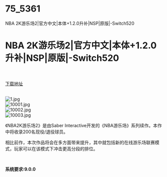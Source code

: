 # 75_5361
NBA 2K游乐场2|官方中文|本体+1.2.0升补|NSP|原版|-Switch520
# NBA 2K游乐场2|官方中文|本体+1.2.0升补|NSP|原版|-Switch520
 <br/></br>
[下载地址](https://www.switch520.cc/article/5361 "下载地址")
<br/></br>

<p><img title="1.jpg" src="https://www.switch520.cc/muke_img/2022_06_13_d32a79de10057.jpg" alt="1.jpg"><br>
<img title="10001.jpg" src="https://www.switch520.cc/muke_img/2022_06_13_07b9cbdc6f94a.jpg" alt="10001.jpg"><br>
<img title="10002.jpg" src="https://www.switch520.cc/muke_img/2022_06_13_7137b22778cfd.jpg" alt="10002.jpg"><br>
<img title="10003.jpg" src="https://www.switch520.cc/muke_img/2022_06_13_dc8e7f5525994.jpg" alt="10003.jpg"></p>
<p>《NBA2K游乐场2》是由Saber Interactive开发的《NBA游乐场》系列续作。本作中将收录200名现役/退役球员。</p>
<p>相比前作，本次作品将会在多方面带来提升，其中就包括新的在线游乐场联赛模式，玩家可以在该模式下冲击更高分段的排位。</p>
<p>&nbsp;</p>
<p><strong>系统要求:9.0.0</strong></p>



